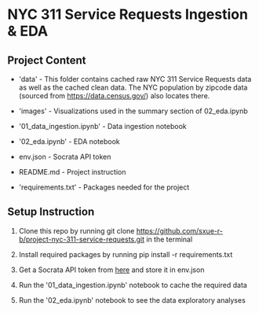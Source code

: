 # NYC 311 Service Requests Ingestion & EDA 

## Project Content
- 'data' - This folder contains cached raw NYC 311 Service Requests data as well as the cached clean data. The NYC population by zipcode data (sourced from https://data.census.gov/) also locates there.

- 'images' - Visualizations used in the summary section of 02_eda.ipynb

- '01_data_ingestion.ipynb' - Data ingestion notebook

- '02_eda.ipynb' - EDA notebook

- env.json - Socrata API token

- README.md - Project instruction

- 'requirements.txt' - Packages needed for the project


## Setup Instruction

1. Clone this repo by running git clone https://github.com/sxue-r-b/project-nyc-311-service-requests.git in the terminal

2. Install required packages by running pip install -r requirements.txt

3. Get a Socrata API token from [here](https://data.cityofnewyork.us/profile/edit/developer_settings) and store it in env.json

4. Run the '01_data_ingestion.ipynb' notebook to cache the required data

5. Run the '02_eda.ipynb' notebook to see the data exploratory analyses 
